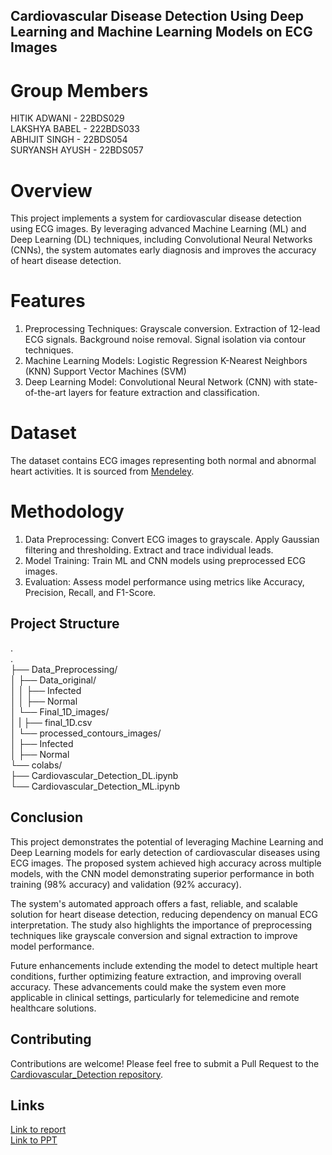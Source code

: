 ## Cardiovascular Disease Detection Using Deep Learning and Machine Learning Models on ECG Images
# Group Members
HITIK ADWANI - 22BDS029  
LAKSHYA BABEL - 222BDS033  
ABHIJIT SINGH - 22BDS054  
SURYANSH AYUSH - 22BDS057

# Overview
This project implements a system for cardiovascular disease detection using ECG images. By leveraging advanced Machine Learning (ML) and Deep Learning (DL) techniques, including Convolutional Neural Networks (CNNs), the system automates early diagnosis and improves the accuracy of heart disease detection.
# Features

1. Preprocessing Techniques:
    Grayscale conversion.
    Extraction of 12-lead ECG signals.
    Background noise removal.
    Signal isolation via contour techniques.
2. Machine Learning Models:
    Logistic Regression
    K-Nearest Neighbors (KNN)
    Support Vector Machines (SVM)
3. Deep Learning Model:
    Convolutional Neural Network (CNN) with state-of-the-art      layers for feature extraction and classification.

# Dataset

The dataset contains ECG images representing both normal and abnormal heart activities. It is sourced from [Mendeley](https://data.mendeley.com/datasets/gwbz3fsgp8/2).

# Methodology
1. Data Preprocessing:
Convert ECG images to grayscale.
Apply Gaussian filtering and thresholding.
Extract and trace individual leads.
2. Model Training:
Train ML and CNN models using preprocessed ECG images.
3. Evaluation:
Assess model performance using metrics like Accuracy, Precision, Recall, and F1-Score.

## Project Structure
.  
.  
├── Data_Preprocessing/  
│   ├── Data_original/  
│   │   ├── Infected  
│   │   ├── Normal  
│   └── Final_1D_images/  
│   |   ├── final_1D.csv  
│   └── processed_contours_images/  
│       ├── Infected  
│       ├── Normal  
└── colabs/  
    ├── Cardiovascular_Detection_DL.ipynb  
    └── Cardiovascular_Detection_ML.ipynb  

## Conclusion

This project demonstrates the potential of leveraging Machine Learning and Deep Learning models for early detection of cardiovascular diseases using ECG images. The proposed system achieved high accuracy across multiple models, with the CNN model demonstrating superior performance in both training (98% accuracy) and validation (92% accuracy). 

The system's automated approach offers a fast, reliable, and scalable solution for heart disease detection, reducing dependency on manual ECG interpretation. The study also highlights the importance of preprocessing techniques like grayscale conversion and signal extraction to improve model performance.

Future enhancements include extending the model to detect multiple heart conditions, further optimizing feature extraction, and improving overall accuracy. These advancements could make the system even more applicable in clinical settings, particularly for telemedicine and remote healthcare solutions.



## Contributing

Contributions are welcome! Please feel free to submit a Pull Request to the [Cardiovascular_Detection repository](https://github.com/hitikadwani/CardioVascular_Detection.git).

## Links  

[Link to report](https://drive.google.com/file/d/1fbhN-4j4a9EZeFtVn4-A_sTueuMMswga/view?usp=drive_link)  
[Link to PPT](https://docs.google.com/presentation/d/1ajg00v7bxsgj3RrIOb4QwV1slYUbII_s/edit?usp=sharing&ouid=116995870568451359349&rtpof=true&sd=true)


